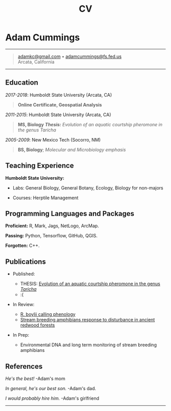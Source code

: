 ﻿---
layout: page
title: CV
permalink: /cv/
published: TRUE
---

Adam Cummings
============

----

> <adamkc@gmail.com> • <adamcummings@fs.fed.us>  
> Arcata, California

----

Education
---------

*2017-2018*: Humboldt State University (Arcata, CA)

> **Online Certificate, Geospatial Analysis**

*2011-2015*: Humboldt State University (Arcata, CA)  

> **MS, Biology** 
> *__Thesis:__ Evolution of an aquatic courtship pheromone in the genus Taricha*

*2005-2009*: New Mexico Tech (Socorro, NM)  

> **BS, Biology**; 
> *Molecular and Microbiology emphasis*

Teaching Experience
----------

**Humboldt State University:**

* Labs: General Biology, General Botany, Ecology, Biology for non-majors

* Courses: Herptile Management

Programming Languages and Packages
--------------------

   **Proficient:** R, Mark, Jags, NetLogo, ArcMap.

   **Passing:** Python, Tensorflow, GitHub, QGIS.

   **Forgotten:** C++.

Publications
----------------------------------------

* Published:

     * THESIS: [Evolution of an aquatic courtship pheromone in the genus *Taricha*](http://hdl.handle.net/10211.3/143190)
     * :(

* In Review:

     * [R. boylii calling phenology](brokenlink)
     * [Stream breeding amphibians response to disturbance in ancient redwood forests](brokenlink)

* In Prep:
     * Environmental DNA and long term monitoring of stream breeding amphibians
     
References
------------------------------------

*He's the best!* -Adam's mom

*In general, he's our best son.* -Adam's dad.

*I would probably hire him.* -Adam's girlfriend

----